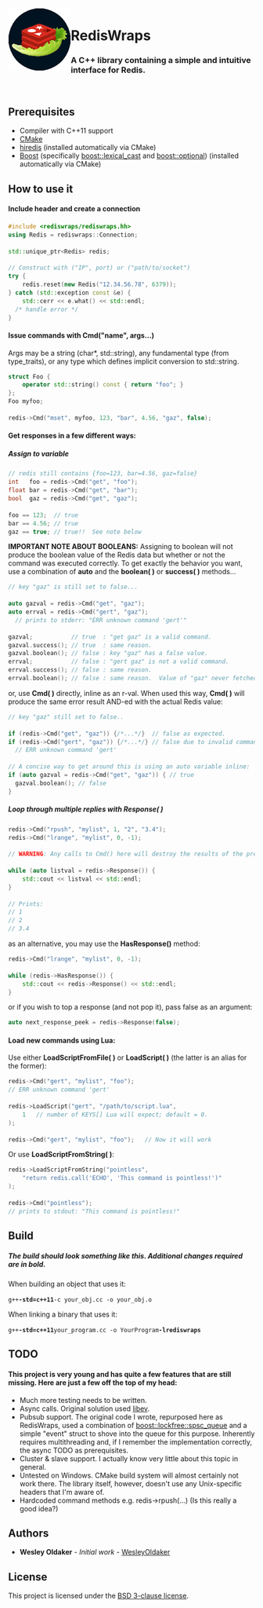 <img align="left" src="logo.png" />

# RedisWraps
### A C++ library containing a simple and intuitive interface for Redis.
<br/>

## Prerequisites
- Compiler with C++11 support
- [CMake](https://cmake.org/)
- [hiredis](https://github.com/redis/hiredis) (installed automatically via CMake)
- [Boost](http://www.boost.org/) (specifically [boost::lexical\_cast](http://www.boost.org/doc/libs/release/libs/lexical_cast/) and [boost::optional](http://www.boost.org/doc/libs/release/lib/optional/)) (installed automatically via CMake)

## How to use it
#### Include header and create a connection

```C++
#include <rediswraps/rediswraps.hh>
using Redis = rediswraps::Connection;

std::unique_ptr<Redis> redis;

// Construct with ("IP", port) or ("path/to/socket")
try {
	redis.reset(new Redis("12.34.56.78", 6379));
} catch (std::exception const &e) {
	std::cerr << e.what() << std::endl;
  /* handle error */
}
```

#### Issue commands with Cmd("name", args...)

Args may be a string (char\*, std::string), any fundamental type (from type\_traits), or any type which defines implicit conversion to std::string.

```C++
struct Foo {
	operator std::string() const { return "foo"; }
};
Foo myfoo;

redis->Cmd("mset", myfoo, 123, "bar", 4.56, "gaz", false);
```

#### Get responses in a few different ways:
##### Assign to variable

```C++
// redis still contains {foo=123, bar=4.56, gaz=false}
int   foo = redis->Cmd("get", "foo");
float bar = redis->Cmd("get", "bar");
bool  gaz = redis->Cmd("get", "gaz");

foo == 123;  // true
bar == 4.56; // true
gaz == true; // true!!  See note below
```

**IMPORTANT NOTE ABOUT BOOLEANS:** Assigning to boolean will not produce the boolean value of the Redis data but whether or not the command was executed correctly.
To get exactly the behavior you want, use a combination of **auto** and the **boolean( )** or **success( )** methods...

```C++
// key "gaz" is still set to false...

auto gazval = redis->Cmd("get", "gaz");
auto errval = redis->Cmd("gert", "gaz");
  // prints to stderr: "ERR unknown command 'gert'"

gazval;           // true  : "get gaz" is a valid command.
gazval.success(); // true  : same reason.
gazval.boolean(); // false : key "gaz" has a false value.
errval;           // false : "gert gaz" is not a valid command.
errval.success(); // false : same reason.
errval.boolean(); // false : same reason.  Value of "gaz" never fetched.
```

or, use **Cmd( )** directly, inline as an r-val.
When used this way, **Cmd( )** will produce the same error result AND-ed with the actual Redis value:

```C++
// key "gaz" still set to false..

if (redis->Cmd("get", "gaz")) {/*...*/}  // false as expected.
if (redis->Cmd("gert", "gaz")) {/*...*/} // false due to invalid command error.
  // ERR unknown command 'gert'

// A concise way to get around this is using an auto variable inline:
if (auto gazval = redis->Cmd("get", "gaz")) { // true
  gazval.boolean(); // false
}
```

##### Loop through multiple replies with Response( )

```C++
redis->Cmd("rpush", "mylist", 1, "2", "3.4");
redis->Cmd("lrange", "mylist", 0, -1);

// WARNING: Any calls to Cmd() here will destroy the results of the previous lrange call!

while (auto listval = redis->Response()) {
	std::cout << listval << std::endl;
}

// Prints:
// 1
// 2
// 3.4
```

as an alternative, you may use the **HasResponse()** method:

```C++
redis->Cmd("lrange", "mylist", 0, -1);

while (redis->HasResponse()) {
	std::cout << redis->Response() << std::endl;
}
```

or if you wish to top a response (and not pop it), pass false as an argument:

```C++
auto next_response_peek = redis->Response(false);
```

#### Load new commands using Lua:

Use either **LoadScriptFromFile( )** or **LoadScript( )** (the latter is an alias for the former):

```C++
redis->Cmd("gert", "mylist", "foo");
// ERR unknown command 'gert'

redis->LoadScript("gert", "/path/to/script.lua",
	1   // number of KEYS[] Lua will expect; default = 0.
);

redis->Cmd("gert", "mylist", "foo");   // Now it will work
```

Or use **LoadScriptFromString( )**:

```C++
redis->LoadScriptFromString("pointless", 
	"return redis.call('ECHO', 'This command is pointless!')"
);

redis->Cmd("pointless");
// prints to stdout: "This command is pointless!"
```

## Build

##### The build should look something like this.  Additional changes required are in bold.
When building an object that uses it:

`g++`**`-std=c++11`**`-c your_obj.cc -o your_obj.o`

When linking a binary that uses it:

`g++`**`-std=c++11`**`your_program.cc -o YourProgram`**`-lrediswraps`**

## TODO

#### This project is very young and has quite a few features that are still missing.  Here are just a few off the top of my head:

- Much more testing needs to be written.
- Async calls.  Original solution used [libev](http://software.schmorp.de/pkg/libev.html).
- Pubsub support.  The original code I wrote, repurposed here as RedisWraps, used a combination of [boost::lockfree::spsc\_queue](http://www.boost.org/doc/libs/release/doc/html/boost/lockfree/spsc_queue.html) and a simple "event" struct to shove into the queue for this purpose.  Inherently requires multithreading and, if I remember the implementation correctly, the async TODO as prerequisites.
- Cluster & slave support.  I actually know very little about this topic in general.
- Untested on Windows.  CMake build system will almost certainly not work there.  The library itself, however, doesn't use any Unix-specific headers that I'm aware of.
- Hardcoded command methods e.g. redis->rpush(...) (Is this really a good idea?)

## Authors

* **Wesley Oldaker** - *Initial work* - [WesleyOldaker](https://github.com/woldaker)

## License

This project is licensed under the [BSD 3-clause license](LICENSE).
